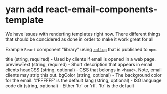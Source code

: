 # yarn add react-email-components-template

We have issues with renderting templates right now.
There different things that should be concidered as done in order to make it work great for all 

Example `React` component "library" using [`rollup`](https://github.com/rollup/rollup) that is published to `npm`.

title (string, required) - Used by clients if email is opened in a web page.
previewText (string, required) - Short description that appears in email clients
headCSS (string, optional) - CSS that belongs in `<head>`. Note, email clients may strip this out.
bgColor (string, optional) - The background color for the email. '#FFFFFF' is the default
lang (string, optional) - ISO language code
dir (string, optional) - Either 'ltr' or 'rtl'. 'ltr' is the default



